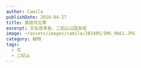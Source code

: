```yaml
---
author: Camila
publishDate: 2024-04-27
title: 美丽月见草
excerpt: 又名夜来香，二妃山公园发现
image: ~/assets/images/camila/202405/IMG_9661.JPG
category: 植物
tags:
  - 花
  - 二妃山
---
```

